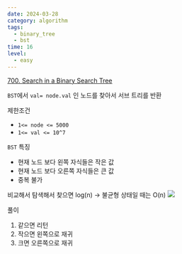 ```yaml
---
date: 2024-03-28
category: algorithm
tags:
  - binary_tree
  - bst
time: 16
level:
  - easy
---
```

[700. Search in a Binary Search Tree](https://leetcode.com/problems/search-in-a-binary-search-tree/)

`BST`에서 `val= node.val` 인 노드를 찾아서 서브 트리를 반환

제한조건
- `1<= node <= 5000`
- `1<= val <= 10^7`

`BST` 특징
- 현재 노드 보다 왼쪽 자식들은 작은 값
- 현재 노드 보다 오른쪽 자식들은 큰 값
- 중복 불가

비교해서 탐색해서 찾으면 log(n) -> 불균형 상태일 때는 O(n)
![](https://i.imgur.com/3TCfW0H.png)



풀이
1. 같으면 리턴
2. 작으면 왼쪽으로 재귀
3. 크면 오른쪽으로 재귀



